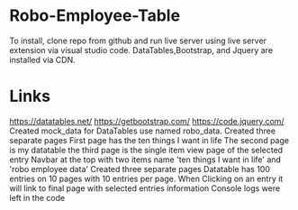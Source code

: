 # Robo-Employee-Table
 To install, clone repo from github and run live server using live server extension via visual studio code. 
 DataTables,Bootstrap, and Jquery are installed via CDN. 
# Links
 https://datatables.net/
 https://getbootstrap.com/
 https://code.jquery.com/
 Created mock_data for DataTables use named robo_data.
 Created three separate pages
 First page has the ten things I want in life
 The second page is my datatable
 the third page is the single item view page of the selected entry
 Navbar at the top with two items name 'ten things I want in life' and 'robo employee data'
 Created three separate pages
 Datatable has 100 entries on 10 pages with 10 entries per page. 
 When Clicking on an entry it will link to final page with selected entries information
 Console logs were left in the code
